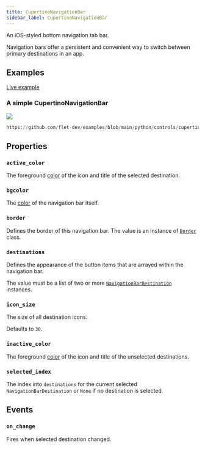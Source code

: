```yaml
---
title: CupertinoNavigationBar
sidebar_label: CupertinoNavigationBar
---
```


An iOS-styled bottom navigation tab bar.

Navigation bars offer a persistent and convenient way to switch between primary destinations in an app.

## Examples

[Live example](https://flet-controls-gallery.fly.dev/navigation/cupertinonavigationbar)

### A simple CupertinoNavigationBar

<img src="/img/docs/controls/cupertino-navigation-bar/cupertino-navbar.png" className="screenshot-40"/>

```python reference
https://github.com/flet-dev/examples/blob/main/python/controls/cupertino/cupertino-navigation/cupertino-navigation-bar-example.py
```

## Properties

### `active_color`

The foreground [color](/docs/reference/colors) of the icon and title of the selected destination.

### `bgcolor`

The [color](/docs/reference/colors) of the navigation bar itself.

### `border`

Defines the border of this navigation bar. The value is an instance of [`Border`](/docs/reference/types/border) class.

### `destinations`

Defines the appearance of the button items that are arrayed within the navigation bar.

The value must be a list of two or
more [`NavigationBarDestination`](/docs/controls/navigationbar#navigationbardestination-properties) instances.

### `icon_size`

The size of all destination icons.

Defaults to `30`.

### `inactive_color`

The foreground [color](/docs/reference/colors) of the icon and title of the unselected destinations.

### `selected_index`

The index into `destinations` for the current selected `NavigationBarDestination` or `None` if no destination is selected.

## Events

### `on_change`

Fires when selected destination changed.
